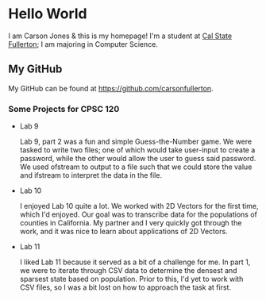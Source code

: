 # Hello World

I am Carson Jones & this is my homepage! I'm a student at [Cal State Fullerton](https://www.fullerton.edu/); I am majoring in Computer Science.

## My GitHub

My GitHub can be found at https://github.com/carsonfullerton.

### Some Projects for CPSC 120

* Lab 9

    Lab 9, part 2 was a fun and simple Guess-the-Number game. We were tasked to write two files; one of which would take user-input to create a password, while the other would allow the user to guess said password. We used ofstream to output to a file such that we could store the value and ifstream to interpret the data in the file.

* Lab 10

    I enjoyed Lab 10 quite a lot. We worked with 2D Vectors for the first time, which I'd enjoyed. Our goal was to transcribe data for the populations of counties in California. My partner and I very quickly got through the work, and it was nice to learn about applications of 2D Vectors.

* Lab 11

    I liked Lab 11 because it served as a bit of a challenge for me. In part 1, we were to iterate through CSV data to determine the densest and sparsest state based on population. Prior to this, I'd yet to work with CSV files, so I was a bit lost on how to approach the task at first.